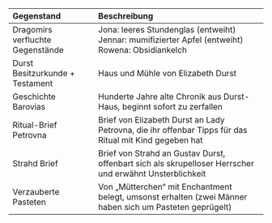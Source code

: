 | Gegenstand | Beschreibung |
|:------------|:----------------|
| Dragomirs verfluchte Gegenstände | Jona: leeres Stundenglas (entweiht)<br>Jennar: mumifizierter Apfel (entweiht)<br>Rowena: Obsidiankelch |
| Durst Besitzurkunde + Testament | Haus und Mühle von Elizabeth Durst |
| Geschichte Barovias | Hunderte Jahre alte Chronik aus Durst-Haus, beginnt sofort zu zerfallen |
| Ritual-Brief Petrovna | Brief von Elizabeth Durst an Lady Petrovna, die ihr offenbar Tipps für das Ritual mit Kind gegeben hat |
| Strahd Brief | Brief von Strahd an Gustav Durst, offenbart sich als skrupelloser Herrscher und erwähnt Unsterblichkeit |
| Verzauberte Pasteten | Von „Mütterchen“ mit Enchantment belegt, umsonst erhalten (zwei Männer haben sich um Pasteten geprügelt) |
